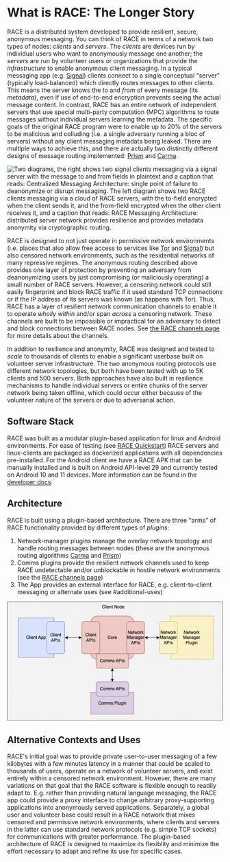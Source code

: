 # What is RACE: The Longer Story

RACE is a distributed system developed to provide resilient, secure, anonymous messaging. You can think of RACE in terms of a network two types of nodes: _clients_ and _servers_. The _clients_ are devices run by individual users who want to anonymously message one another; the _servers_ are run by volunteer users or organizations that provide the _infrastructure_ to enable anonymous client messaging. In a typical messaging app (e.g. [Signal](https://signal.org)) clients connect to a single conceptual "server" (typically load-balanced) which directly routes messages to other clients. This means the server knows the _to_ and _from_ of every message (its _metadata_), even if use of end-to-end encryption prevents seeing the actual message content. In contrast, RACE has an entire network of independent servers that use special multi-party computation (MPC) algorithms to route messages without individual servers learning the metadata. The specific goals of the original RACE program were to enable up to 20% of the servers to be malicious and colluding (i.e. a single adversary running a bloc of servers) without any client messaging metadata being leaked. There are multiple ways to achieve this, and there are actually two distinctly different designs of message routing implemented: [Prism](https://github.com/tst-race/race-prism) and [Carma](https://github.com/tst-race/race-carma).

![Two diagrams, the right shows two signal clients messaging via a signal server with the message to and from fields in plaintext and a caption that reads: Centralized Messaging Architecture: single point of failure to deanonymize or disrupt messaging. The left diagram shows two RACE clients messaging via a cloud of RACE servers, with the to-field encrypted when the client sends it, and the from-field encrypted when the other client receives it, and a caption that reads: RACE Messaging Architecture: distributed server network provides resilience and provides metadata anonymity via cryptographic routing.](https://github.com/tst-race/race-docs/blob/local-wip/comparative.png?raw=true)

RACE is designed to not just operate in permissive network environments (i.e. places that also allow free access to services like [Tor](https://torproject.org) and [Signal](https://signal.org)) but also censored network environments, such as the residential networks of many repressive regimes. The anonymous routing described above provides one layer of protection by preventing an adversary from deanonymizing users by just compromising (or maliciously operating) a small number of RACE servers. However, a censoring network could still easily fingerprint and block RACE traffic if it used standard TCP connections or if the IP address of its servers was known (as happens with Tor). Thus, RACE has a layer of resilient network communication channels to enable it to operate _wholly within_ and/or span _across_ a censoring network. These channels are built to be impossible or impractical for an adversary to detect and block connections between RACE nodes. See [the RACE channels page](https://github.com/tst-race/race-docs/blob/main/race-channels.md) for more details about the channels.

In addition to resilience and anonymity, RACE was designed and tested to _scale_ to thousands of clients to enable a significant userbase built on volunteer server infrastructure. The two anonymous routing protocols use different network topologies, but both have been tested with up to 5K clients and 500 servers. Both approaches have also built in resilience mechanisms to handle individual servers or entire chunks of the server network being taken offline, which could occur either because of the volunteer nature of the servers or due to adversarial action.


## Software Stack
RACE was built as a modular plugin-based application for linux and Android environments. For ease of testing (see [RACE Quickstart](https://github.com/tst-race/race-quickstart/)) RACE servers and linux-clients are packaged as dockerized applications with all dependencies pre-installed. For the Android client we have a RACE APK that can be manually installed and is built on Android API-level 29 and currently tested on Android 10 and 11 devices. More information can be found in the [developer docs](https://github.com/tst-race/race-docs/blob/main/RACE%20developer%20guide.md).


## Architecture
RACE is built using a plugin-based architecture. There are three "arms" of RACE functionality provided by different types of _plugins_: 
1. Network-manager plugins manage the overlay network topology and handle routing messages between nodes (these are the anonymous routing algorithms [Carma](https://github.com/tst-race/race-carma) and [Prism](https://github.com/tst-race/race-prism))
2. Comms plugins provide the resilient network channels used to keep RACE undetectable and/or unblockable in hostile network environments (see the [RACE channels page](https://github.com/tst-race/race-docs/blob/main/race-channels.md))
3. The App provides an external interface for RACE, e.g. client-to-client messaging or alternate uses (see #additional-uses)

![A diagram showing the Race SDK / Core connected via APIs to Network Manager Plugins, Comms Plugins, and a Client App](https://github.com/tst-race/race-docs/blob/main/client-node-apis.png?raw=true)


## Alternative Contexts and Uses
RACE's initial goal was to provide private user-to-user messaging of a few kilobytes with a few minutes latency in a manner that could be scaled to thousands of users, operate on a network of volunteer servers, and exist entirely within a censored network environment. However, there are many variations on that goal that the RACE software is flexible enough to readily adapt to. E.g. rather than providing natural language messaging, the RACE app could provide a proxy interface to change arbitrary proxy-supporting applications into anonymously served applications. Separately, a global user and volunteer base could result in a RACE network that mixes censored and permissive network environments, where clients and servers in the latter can use standard network protocols (e.g. simple TCP sockets) for communications with greater performance. The plugin-based architecture of RACE is designed to maximize its flexiblity and minimize the effort necessary to adapt and refine its use for specific cases.
